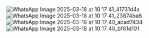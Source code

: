 ![WhatsApp Image 2025-03-18 at 10 17 41_41731d4a](https://github.com/user-attachments/assets/f8b09136-f599-46ac-bf4a-64c8570454ef)
![WhatsApp Image 2025-03-18 at 10 17 41_23874ba6](https://github.com/user-attachments/assets/b28c449d-fb1b-4592-b694-cb89bd2131ad)
![WhatsApp Image 2025-03-18 at 10 17 40_acad7434](https://github.com/user-attachments/assets/37fc1550-c1fc-4c19-87b2-d0af18d3c05c)
![WhatsApp Image 2025-03-18 at 10 17 40_bf61d101](https://github.com/user-attachments/assets/dbc498f8-20da-4960-a384-36845585672e)



